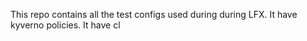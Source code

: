 This repo contains all the test configs used during during LFX.
It have kyverno policies.
It have cl

